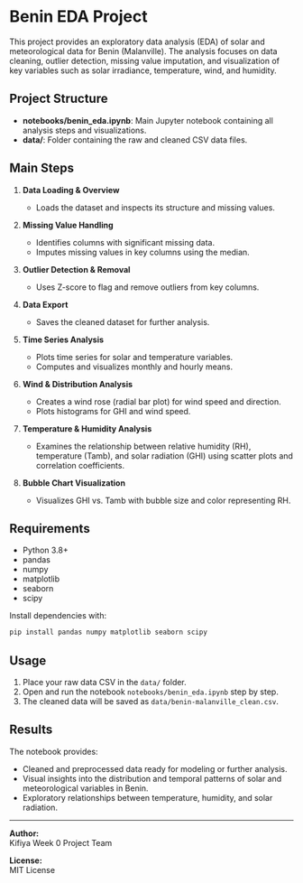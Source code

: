 <!-- Write a README for the project  -->

# Benin EDA Project

This project provides an exploratory data analysis (EDA) of solar and meteorological data for Benin (Malanville). The analysis focuses on data cleaning, outlier detection, missing value imputation, and visualization of key variables such as solar irradiance, temperature, wind, and humidity.

## Project Structure

- **notebooks/benin_eda.ipynb**: Main Jupyter notebook containing all analysis steps and visualizations.
- **data/**: Folder containing the raw and cleaned CSV data files.

## Main Steps

1. **Data Loading & Overview**
   - Loads the dataset and inspects its structure and missing values.

2. **Missing Value Handling**
   - Identifies columns with significant missing data.
   - Imputes missing values in key columns using the median.

3. **Outlier Detection & Removal**
   - Uses Z-score to flag and remove outliers from key columns.

4. **Data Export**
   - Saves the cleaned dataset for further analysis.

5. **Time Series Analysis**
   - Plots time series for solar and temperature variables.
   - Computes and visualizes monthly and hourly means.

6. **Wind & Distribution Analysis**
   - Creates a wind rose (radial bar plot) for wind speed and direction.
   - Plots histograms for GHI and wind speed.

7. **Temperature & Humidity Analysis**
   - Examines the relationship between relative humidity (RH), temperature (Tamb), and solar radiation (GHI) using scatter plots and correlation coefficients.

8. **Bubble Chart Visualization**
   - Visualizes GHI vs. Tamb with bubble size and color representing RH.

## Requirements

- Python 3.8+
- pandas
- numpy
- matplotlib
- seaborn
- scipy

Install dependencies with:
```bash
pip install pandas numpy matplotlib seaborn scipy
```

## Usage

1. Place your raw data CSV in the `data/` folder.
2. Open and run the notebook `notebooks/benin_eda.ipynb` step by step.
3. The cleaned data will be saved as `data/benin-malanville_clean.csv`.

## Results

The notebook provides:
- Cleaned and preprocessed data ready for modeling or further analysis.
- Visual insights into the distribution and temporal patterns of solar and meteorological variables in Benin.
- Exploratory relationships between temperature, humidity, and solar radiation.

---

**Author:**  
Kifiya Week 0 Project Team

**License:**  
MIT License